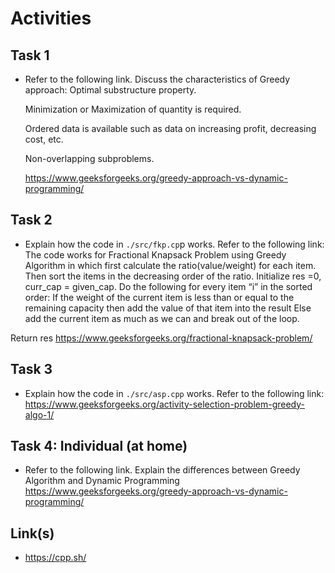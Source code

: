 # Activities

## Task 1

- Refer to the following link. Discuss the characteristics of Greedy approach:
    Optimal substructure property. 

    Minimization or Maximization of quantity is required.

    Ordered data is available such as data on increasing profit, decreasing cost, etc.

    Non-overlapping subproblems.

  https://www.geeksforgeeks.org/greedy-approach-vs-dynamic-programming/

## Task 2

- Explain how the code in `./src/fkp.cp`p works. Refer to the following link:
The code works for Fractional Knapsack Problem using Greedy Algorithm in which first calculate the ratio(value/weight) for each item. Then sort the items in the decreasing order of the ratio. 
Initialize res =0, curr_cap = given_cap.
Do the following for every item “i” in the sorted order:
If the weight of the current item is less than or equal to the remaining capacity then add the value of that item into the result
    Else add the current item as much as we can and break out of the loop.

Return res
  https://www.geeksforgeeks.org/fractional-knapsack-problem/

## Task 3

- Explain how the code in `./src/asp.cpp` works. Refer to the following link:
  https://www.geeksforgeeks.org/activity-selection-problem-greedy-algo-1/

## Task 4: Individual (at home)

- Refer to the following link. Explain the differences between Greedy Algorithm and Dynamic Programming
  https://www.geeksforgeeks.org/greedy-approach-vs-dynamic-programming/

## Link(s)

- https://cpp.sh/
